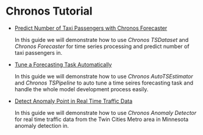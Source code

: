 # Chronos Tutorial

- [Predict Number of Taxi Passengers with Chronos Forecaster]((./chronos-tsdataset-forecaster-quickstart.html))

    In this guide we will demonstrate how to use _Chronos TSDataset_ and _Chronos Forecaster_ for time series processing and predict number of taxi passengers in.

- [Tune a Forecasting Task Automatically](./chronos-autotsest-quickstart.html)

    In this guide we will demonstrate how to use _Chronos AutoTSEstimator_ and _Chronos TSPipeline_ to auto tune a time seires forecasting task and handle the whole model development process easily.

- [Detect Anomaly Point in Real Time Traffic Data](./chronos-anomaly-detector.html)

    In this guide we will demonstrate how to use _Chronos Anomaly Detector_ for real time traffic data from the Twin Cities Metro area in Minnesota anomaly detection in.